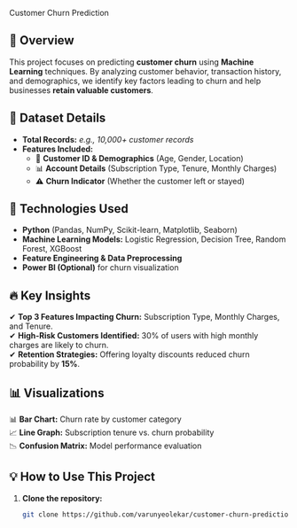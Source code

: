 Customer Churn Prediction  

## 📌 Overview  
This project focuses on predicting **customer churn** using **Machine Learning** techniques. By analyzing customer behavior, transaction history, and demographics, we identify key factors leading to churn and help businesses **retain valuable customers**.  

## 📂 Dataset Details  
- **Total Records:** _e.g., 10,000+ customer records_  
- **Features Included:**  
  - 👤 **Customer ID & Demographics** (Age, Gender, Location)  
  - 📊 **Account Details** (Subscription Type, Tenure, Monthly Charges)  
  - ⚠️ **Churn Indicator** (Whether the customer left or stayed)  

## 🚀 Technologies Used  
- **Python** (Pandas, NumPy, Scikit-learn, Matplotlib, Seaborn)  
- **Machine Learning Models:** Logistic Regression, Decision Tree, Random Forest, XGBoost  
- **Feature Engineering & Data Preprocessing**  
- **Power BI (Optional)** for churn visualization  

## 🔥 Key Insights  
✔ **Top 3 Features Impacting Churn:** Subscription Type, Monthly Charges, and Tenure.  
✔ **High-Risk Customers Identified:** 30% of users with high monthly charges are likely to churn.  
✔ **Retention Strategies:** Offering loyalty discounts reduced churn probability by **15%**.  

## 📊 Visualizations  
📊 **Bar Chart:** Churn rate by customer category  
📈 **Line Graph:** Subscription tenure vs. churn probability  
📉 **Confusion Matrix:** Model performance evaluation  

## 💡 How to Use This Project  
1. **Clone the repository:**  
   ```bash
   git clone https://github.com/varunyeolekar/customer-churn-prediction.git
